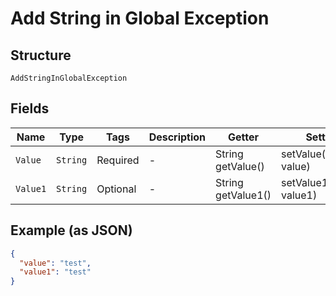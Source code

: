 
# Add String in Global Exception

## Structure

`AddStringInGlobalException`

## Fields

| Name | Type | Tags | Description | Getter | Setter |
|  --- | --- | --- | --- | --- | --- |
| `Value` | `String` | Required | - | String getValue() | setValue(String value) |
| `Value1` | `String` | Optional | - | String getValue1() | setValue1(String value1) |

## Example (as JSON)

```json
{
  "value": "test",
  "value1": "test"
}
```

